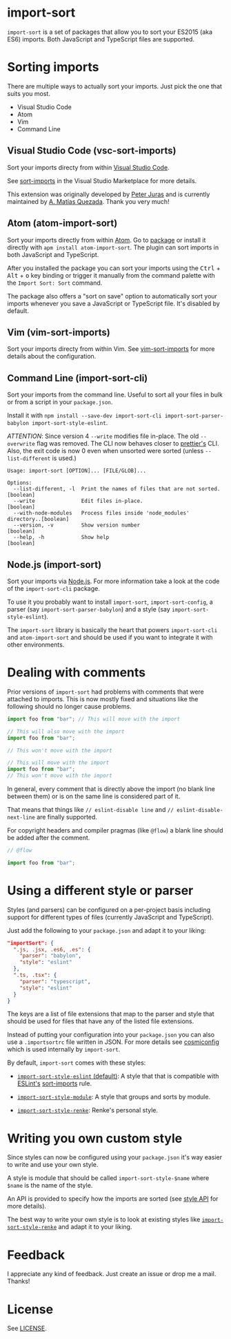 # import-sort

`import-sort` is a set of packages that allow you to sort your ES2015 (aka ES6)
imports. Both JavaScript and TypeScript files are supported.

# Sorting imports

There are multiple ways to actually sort your imports. Just pick the one that
suits you most.

* Visual Studio Code
* Atom
* Vim
* Command Line

## Visual Studio Code (vsc-sort-imports)

Sort your imports directy from within
[Visual Studio Code](https://code.visualstudio.com/).

See
[sort-imports](https://marketplace.visualstudio.com/items?itemName=amatiasq.sort-imports)
in the Visual Studio Marketplace for more details.

This extension was originally developed by
[Peter Juras](https://github.com/peterjuras) and is currently maintained by
[A. Matías Quezada](https://github.com/amatiasq). Thank you very much!

## Atom (atom-import-sort)

Sort your imports directly from within [Atom](https://atom.io/). Go to
[package](https://atom.io/packages/atom-import-sort) or install it directly with
`apm install atom-import-sort`. The plugin can sort imports in both JavaScript
and TypeScript.

After you installed the package you can sort your imports using the
<kbd>Ctrl</kbd> + <kbd>Alt</kbd> + <kbd>o</kbd> key binding or trigger it
manually from the command palette with the `Import Sort: Sort` command.

The package also offers a "sort on save" option to automatically sort your
imports whenever you save a JavaScript or TypeScript file. It's disabled by
default.

## Vim (vim-sort-imports)

Sort your imports directy from within Vim. See
[vim-sort-imports](https://github.com/ruanyl/vim-sort-imports) for more details
about the configuration.

## Command Line (import-sort-cli)

Sort your imports from the command line. Useful to sort all your files in bulk
or from a script in your `package.json`.

Install it with `npm install --save-dev import-sort-cli
import-sort-parser-babylon import-sort-style-eslint`.

_ATTENTION_: Since version 4 `--write` modifies file in-place. The old
`--overwrite` flag was removed. The CLI now behaves closer to
[prettier's](https://github.com/prettier/prettier) CLI. Also, the exit code is
now 0 even when unsorted were sorted (unless `--list-different` is used.)

```
Usage: import-sort [OPTION]... [FILE/GLOB]...

Options:
  --list-different, -l  Print the names of files that are not sorted.  [boolean]
  --write               Edit files in-place.                           [boolean]
  --with-node-modules   Process files inside 'node_modules' directory..[boolean]
  --version, -v         Show version number                            [boolean]
  --help, -h            Show help                                      [boolean]
```

## Node.js (import-sort)

Sort your imports via [Node.js](https://nodejs.org/). For more information take
a look at the code of the `import-sort-cli` package.

To use it you probably want to install `import-sort`, `import-sort-config`, a
parser (say `import-sort-parser-babylon`) and a style (say
`import-sort-style-eslint`).

The `import-sort` library is basically the heart that powers `import-sort-cli`
and `atom-import-sort` and should be used if you want to integrate it with other
environments.

# Dealing with comments

Prior versions of `import-sort` had problems with comments that were attached to
imports. This is now mostly fixed and situations like the following should no
longer cause problems.

```js
import foo from "bar"; // This will move with the import
```

```js
// This will also move with the import
import foo from "bar";
```

```js
// This won't move with the import

// This will move with the import
import foo from "bar";
// This won't move with the import
```

In general, every comment that is directly above the import (no blank line
between them) or is on the same line is considered part of it.

That means that things like `// eslint-disable line` and `//
eslint-disable-next-line` are finally supported.

For copyright headers and compiler pragmas (like `@flow`) a blank line should be
added after the comment.

```js
// @flow

import foo from "bar";
```

# Using a different style or parser

Styles (and parsers) can be configured on a per-project basis including support
for different types of files (currently JavaScript and TypeScript).

Just add the following to your `package.json` and adapt it to your liking:

```json
"importSort": {
  ".js, .jsx, .es6, .es": {
    "parser": "babylon",
    "style": "eslint"
  },
  ".ts, .tsx": {
    "parser": "typescript",
    "style": "eslint"
  }
}
```

The keys are a list of file extensions that map to the parser and style that
should be used for files that have any of the listed file extensions.

Instead of putting your configuration into your `package.json` you can also use
a `.importsortrc` file written in JSON. For more details see
[cosmiconfig](https://github.com/davidtheclark/cosmiconfig) which is used
internally by `import-sort`.

By default, `import-sort` comes with these styles:

* [`import-sort-style-eslint` (default)](packages/import-sort-style-eslint): A
  style that that is compatible with [ESLint's](http://eslint.org/)
  [sort-imports](http://eslint.org/docs/rules/sort-imports) rule.

* [`import-sort-style-module`](packages/import-sort-style-module): A style that
  groups and sorts by module.

* [`import-sort-style-renke`](packages/import-sort-style-renke): Renke's
  personal style.

# Writing you own custom style

Since styles can now be configured using your `package.json` it's way easier to
write and use your own style.

A style is module that should be called `import-sort-style-$name` where `$name`
is the name of the style.

An API is provided to specify how the imports are sorted (see
[style API](packages/import-sort-style/src/index.ts#L3) for more details).

The best way to write your own style is to look at existing styles like
[`import-sort-style-renke`](packages/import-sort-style-renke/src/index.ts) and
adapt it to your liking.

# Feedback

I appreciate any kind of feedback. Just create an issue or drop me a mail.
Thanks!

# License

See [LICENSE](LICENSE).
